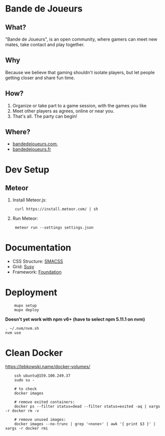 Bande de Joueurs
==============

What?
---

"Bande de Joueurs", is an open community, where gamers can meet new mates, take contact and play together.

Why
---

Because we believe that gaming shouldn't isolate players, but let people getting closer and share fun time.

How?
---

1. Organize or take part to a game session, with the games you like
2. Meet other players as agrees, online or near you.
3. That's all. The party can begin!

Where?
---

* [bandedejoueurs.com](http://bandedejoueurs.com),
* [bandedejoueurs.fr](http://bandedejoueurs.fr)


Dev Setup
==============

Meteor
---

1. Install Meteor.js:

		curl https://install.meteor.com/ | sh

2. Run Meteor:

		meteor run --settings settings.json


Documentation
===============

* CSS Structure: [SMACSS](https://smacss.com/)
* Grid: [Susy](http://susy.oddbird.net/)
* Framework: [Foundation](http://foundation.zurb.com/sites/docs/)


Deployment
==============

		mupx setup
		mupx deploy


__Doesn't yet work with npm v6+ (have to select npm 5.11.1 on nvm)__

	. ~/.nvm/nvm.sh
	nvm use


Clean Docker
==============

https://lebkowski.name/docker-volumes/

		ssh ubuntu@159.100.249.37
		sudo su -

		# to check
		docker images

		# remove exited containers:
		docker ps --filter status=dead --filter status=exited -aq | xargs -r docker rm -v

		# remove unused images:
		docker images --no-trunc | grep '<none>' | awk '{ print $3 }' | xargs -r docker rmi
